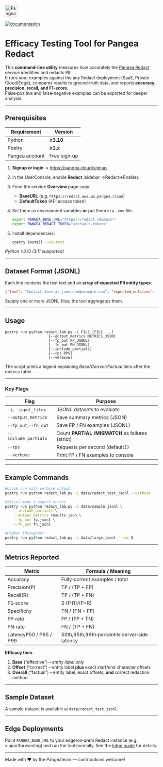 <a href="https://pangea.cloud?utm_source=github&utm_medium=python-sdk" target="_blank" rel="noopener noreferrer">
  <img src="https://pangea-marketing.s3.us-west-2.amazonaws.com/pangea-color.svg" alt="Pangea Logo" height="40" />
</a>

<br />

[![documentation](https://img.shields.io/badge/documentation-pangea-blue?style=for-the-badge&labelColor=551B76)](https://pangea.cloud/docs/redact/)

# Efficacy Testing Tool for Pangea Redact

This **command‑line utility** measures how accurately the [Pangea Redact](https://pangea.cloud/docs/redact/) service identifies and redacts PII.  
It runs your examples against the any Redact deployment (SaaS, Private Cloud/Edge), compares results to ground‑truth data, and reports **accuracy, precision, recall, and F1‑score**.  
False‑positive and false‑negative examples can be exported for deeper analysis.

---

## Prerequisites

| Requirement | Version |
|-------------|---------|
|Python | **≥3.10** |
|Poetry | **≥1.x** |
|Pangea account | Free sign‑up |

1. **Signup or login** → <https://pangea.cloud/signup>.  
2. In the UserConsole, enable **Redact** (sidebar →Redact→Enable).  
3. From the service **Overview** page copy:  
   * **BaseURL** (e.g. `https://redact.aws.us.pangea.cloud`)  
   * **DefaultToken** (API access token)  
4. Set them as environment variables **or** put them in a `.env` file:

   ```bash
   export PANGEA_BASE_URL="https://redact.<domain>"
   export PANGEA_REDACT_TOKEN="<default-token>"
   ```

5. Install dependencies:

   ```bash
   poetry install --no-root
   ```

*Python ≥3.10 (3.11 supported)*

---

## Dataset Format (JSONL)

Each line contains the test text and an **array of expected PII entity types**:

```json
{"text": "Contact Jane at jane.doe@example.com", "expected_entities": ["EMAIL_ADDRESS", "PERSON"]}
```

Supply one or more JSONL files; the tool aggregates them.

---

## Usage

```text
poetry run python redact_lab.py -i FILE [FILE ...]
                    [--output_metrics METRICS_JSON]
                    [--fp_out FP_JSONL]
                    [--fn_out FN_JSONL]
                    [--include_partials]
                    [--rps RPS]
                    [--verbose]
```

The script prints a legend explaining *Base/Correct/Factual* tiers after the metrics table.

---

### Key Flags

| Flag | Purpose |
|------|---------|
|`-i`,`--input_files` | JSONL datasets to evaluate |
|`--output_metrics` | Save summary metrics (JSON) |
|`--fp_out`,`--fn_out` | Save FP / FN examples (JSONL) |
|`--include_partials` | Count **PARTIAL /MISMATCH** as failures (strict) |
|`--rps` | Requests per second (default1) |
|`--verbose` | Print FP / FN examples to console |

---

## Example Commands

```bash
#Quick run with verbose output
poetry run python redact_lab.py -i data/redact_test.jsonl --verbose

#Strict mode + export errors
poetry run python redact_lab.py -i data/sample.jsonl \
    --include_partials \
    --output_metrics results.json \
    --fp_out fp.jsonl \
    --fn_out fn.jsonl

#Higher throughput
poetry run python redact_lab.py -i data/large.jsonl --rps 5
```

---

## Metrics Reported

| Metric                | Formula / Meaning                                     |
|-----------------------|-------------------------------------------------------|
| Accuracy              | Fully‑correct examples / total                        |
| Precision(P)         | TP / (TP + FP)                                        |
| Recall(R)            | TP / (TP + FN)                                        |
| F1‑score              | 2·(P·R)/(P+R)                                 |
| Specificity           | TN / (TN + FP)                                        |
| FP‑rate               | FP / (FP + TN)                                        |
| FN‑rate               | FN / (TP + FN)                                        |
| LatencyP50 / P95 / P99 | 50th,95th,99th‑percentile server‑side latency     |

**Efficacy tiers**

1. **Base** (“effective”) – *entity label only*  
2. **Offset** (“correct”) – entity label **plus** exact start/end character offsets  
3. **Overall** (“factual”) – entity label, exact offsets, **and** correct redaction method
---

## Sample Dataset

A sample dataset is available at `data/redact_test.jsonl`.

---

## Edge Deployments

Point `PANGEA_BASE_URL` to your edge/on‑prem Redact instance (e.g. viaportforwarding) and run the tool normally. See the [Edge guide](https://pangea.cloud/docs/deployment-models/edge/) for details.

---

Made with ❤️ by the Pangeateam — contributions welcome!
